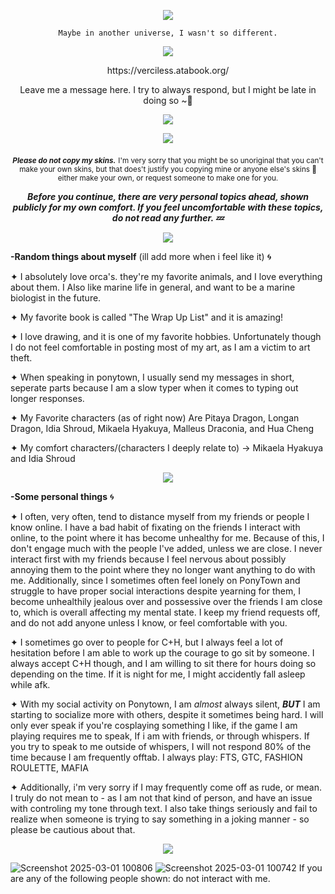 <p align="Center">
<img src="https://komarev.com/ghpvc/?username=verciless&label=Little+Idia's!&color=0099ff"
  </p>

<p align="center"> <code style="color" : lightskyblue">Maybe in another universe, I wasn't so different.</code>  </p> 

<p align="center">
<img src="https://github.com/user-attachments/assets/bfe9e897-7e10-491e-91bd-3b1a3a3b8fe3"
  </p>


<p align="center">https://verciless.atabook.org/ </p>
<p align="center">Leave me a message here. I try to always respond, but I might be late in doing so ~🪼</p>

<p align="center">
<img src="https://github.com/user-attachments/assets/ca46c72c-8d98-499f-a31c-01df24935e77"
</p>

<p align="center">
<img src="https://github.com/user-attachments/assets/74bdb856-d2a9-4445-8c98-5578cb6296ab"
  </p>

***<p align="center"> <sub> Please do not copy my skins.*** <sub> I'm very sorry that you might be so unoriginal that you can't make your own skins, but that does't justify you copying mine or anyone else's skins 💙 either make your own, or request someone to make one for you. </sub> </p>

***<p align="center"> Before you continue, there are very personal topics ahead, shown publicly for my own comfort. If you feel uncomfortable with these topics, do not read any further. 💤 </p>***

<p align="center">
<img src="https://github.com/user-attachments/assets/ca46c72c-8d98-499f-a31c-01df24935e77"
</p>

**-Random things about myself** (ill add more when i feel like it) 🌀

✦ I absolutely love orca's. they're my favorite animals, and I love everything about them. I Also like marine life in general, and want to be a marine biologist in the future.

✦ My favorite book is called "The Wrap Up List" and it is amazing!

✦ I love drawing, and it is one of my favorite hobbies. Unfortunately though I do not feel comfortable in posting most of my art, as I am a victim to art theft.

✦ When speaking in ponytown, I usually send my messages in short, seperate parts because I am a slow typer when it comes to typing out longer responses.

✦ My Favorite characters (as of right now) Are Pitaya Dragon, Longan Dragon, Idia Shroud, Mikaela Hyakuya, Malleus Draconia, and Hua Cheng

✦ My comfort characters/(characters I deeply relate to) -> Mikaela Hyakuya and Idia Shroud

<p align="center">
<img src="https://github.com/user-attachments/assets/ca46c72c-8d98-499f-a31c-01df24935e77"
</p>

**-Some personal things** 🌀

✦ I often, very often, tend to distance myself from my friends or people I know online. I have a bad habit of fixating on the friends I interact with online, to the point where it has become unhealthy for me. Because of this, I don't engage much with the people I've added, unless we are close. I never interact first with my friends because I feel nervous about possibly annoying them to the point where they no longer want anything to do with me. Additionally, since I sometimes often feel lonely on PonyTown and struggle to have proper social interactions despite yearning for them, I become unhealthily jealous over and possessive over the friends I am close to, which is overall affecting my mental state. I keep my friend requests off, and do not add anyone unless I know, or feel comfortable with you.

✦ I sometimes go over to people for C+H, but I always feel a lot of hesitation before I am able to work up the courage to go sit by someone. I always accept C+H though, and I am willing to sit there for hours doing so depending on the time. If it is night for me, I might accidently fall asleep while afk.

✦ With my social activity on Ponytown, I am *almost* always silent, ***BUT*** I am starting to socialize more with others, despite it sometimes being hard. I will only ever speak if you're cosplaying something I like, if the game I am playing requires me to speak, If i am with friends, or through whispers. If you try to speak to me outside of whispers, I will not respond 80% of the time because I am frequently offtab. I always play: FTS, GTC, FASHION ROULETTE, MAFIA

✦ Additionally, i'm very sorry if I may frequently come off as rude, or mean. I truly do not mean to - as I am not that kind of person, and have an issue with controling my tone through text. I also take things seriously and fail to realize when someone is trying to say something in a joking manner - so please be cautious about that.

<p align="center">
<img src="https://github.com/user-attachments/assets/ca46c72c-8d98-499f-a31c-01df24935e77"
</p>

![Screenshot 2025-03-01 100806](https://github.com/user-attachments/assets/5a8539d6-19ee-4f60-9e4a-5bff07a901c4) ![Screenshot 2025-03-01 100742](https://github.com/user-attachments/assets/42cc5784-5b7a-4445-ae90-46ed620bbc57) If you are any of the following people shown: do not interact with me.
